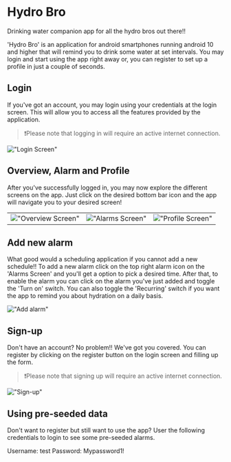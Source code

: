 # Hydro Bro

Drinking water companion app for all the hydro bros out there!!

'Hydro Bro' is an application for android smartphones running android 10 and higher that will remind you to drink some water at set intervals. You may login and start using the app right away or, you can register to set up a profile in just a couple of seconds.

## Login

If you've got an account, you may login using your credentials at the login screen. This will allow you to access all the features provided by the application. 

> ❗Please note that logging in will require an active internet connection.

!["Login Screen"](images/login.jpg "Login Screen")

## Overview, Alarm and Profile

After you've successfully logged in, you may now explore the different screens on the app. Just click on the desired bottom bar icon and the app will navigate you to your desired screen!

|       |  ||
| ----------- | ----------- |-----------|
| !["Overview Screen"](images/overview.jpg "Overview")      | !["Alarms Screen"](images/alarm-list.jpg "Alarms")       |!["Profile Screen"](images/profile.jpg "Profile")|

## Add new alarm

What good would a scheduling application if you cannot add a new schedule!! To add a new alarm click on the top right alarm icon on the 'Alarms Screen' and you'll get a option to pick a desired time. After that, to enable the alarm you can click on the alarm you've just added and toggle the 'Turn on' switch. You can also toggle the 'Recurring' switch if you want the app to remind you about hydration on a daily basis.

!["Add alarm"](images/alarm.jpg "Add alarm")

## Sign-up

Don't have an account? No problem!! We've got you covered. You can register by clicking on the register button on the login screen and filling up the form. 

> ❗Please note that signing up will require an active internet connection.

!["Sign-up"](images/signup.jpg "Sign-up")

## Using pre-seeded data

Don't want to register but still want to use the app? User the following credentials to login to see some pre-seeded alarms.

Username: test
Password: Mypassword1!
